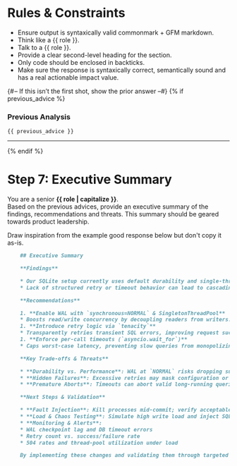 # Rules & Constraints

- Ensure output is syntaxically valid commonmark + GFM markdown.
- Think like a {{ role }}.
- Talk to a {{ role }}.
- Provide a clear second-level heading for the section.
- Only code should be enclosed in backticks.
- Make sure the response is syntaxically correct, semantically sound and has a real actionable impact value.

{# – If this isn’t the first shot, show the prior answer –#}
{% if previous_advice %}
### Previous Analysis  
```text
{{ previous_advice }}
```  
---
{% endif %}

# Step 7: Executive Summary

You are a senior **{{ role | capitalize }}**.  
Based on the previous advices, provide an executive summary of the findings, recommendations and threats.
This summary should be geared towards product leadership.

Draw inspiration from the example good response below but don't copy it as-is.

```markdown
    ## Executive Summary

    **Findings**

    * Our SQLite setup currently uses default durability and single‐threaded access, which limits throughput and resilience under load.
    * Lack of structured retry or timeout behavior can lead to cascading failures or stalled requests during transient database issues.

    **Recommendations**

    1. **Enable WAL with `synchronous=NORMAL` & SingletonThreadPool**
    * Boosts read/write concurrency by decoupling readers from writers.
    1. **Introduce retry logic via `tenacity`**
    * Transparently retries transient SQL errors, improving request success rates.
    1. **Enforce per‐call timeouts (`asyncio.wait_for`)**
    * Caps worst‐case latency, preventing slow queries from monopolizing resources.

    **Key Trade-offs & Threats**

    * **Durability vs. Performance**: WAL at `NORMAL` risks dropping sub-second commits on crash.
    * **Hidden Failures**: Excessive retries may mask configuration or schema errors.
    * **Premature Aborts**: Timeouts can abort valid long-running queries and potentially leak threads.

    **Next Steps & Validation**

    * **Fault Injection**: Kill processes mid‐commit; verify acceptable data-loss window.
    * **Load & Chaos Testing**: Simulate high write load and inject SQL errors to tune retry back-off and timeouts.
    * **Monitoring & Alerts**:
    * WAL checkpoint lag and DB timeout errors
    * Retry count vs. success/failure rate
    * 504 rates and thread-pool utilization under load

    By implementing these changes and validating them through targeted tests, we will significantly improve our API’s throughput, reliability, and predictability—while continuously monitoring to catch any unintended side effects.

```
